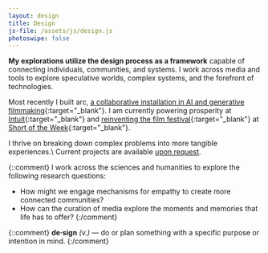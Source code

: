 ```yaml
---
layout: design
title: Design
js-file: /assets/js/design.js
photoswipe: false
---
```

**My explorations utilize the design process as a framework** capable of connecting individuals, communities, and systems. I work across media and tools to explore speculative worlds, complex systems, and the forefront of technologies. 

Most recently I built arc, [a collaborative installation in AI and generative filmmaking](https://arc.jelias.me){:target="_blank"}. I am currently powering prosperity at [Intuit](https://quickbooks.intuit.com/){:target="_blank"} and [reinventing the film festival](https://www.shortoftheweek.com/news/the-biggest-thing-weve-ever-done/){:target="_blank"} at [Short of the Week](https://www.shortoftheweek.app/){:target="_blank"}.

I thrive on breaking down complex problems into more tangible experiences.\\
Current projects are available [upon request](mailto&#58;&#106;&#64;%6Ae%6Cia%7&#51;&#46;%6De?subject=Howdy).


{::comment}
I work across the sciences and humanities to explore the following research questions:

- How might we engage mechanisms for empathy to create more connected communities?
- How can the curation of media explore the moments and memories that life has to offer?
{:/comment}

{::comment}
**de·sign** _(v.)_ — do or plan something with a specific purpose or intention in mind.
{:/comment}
